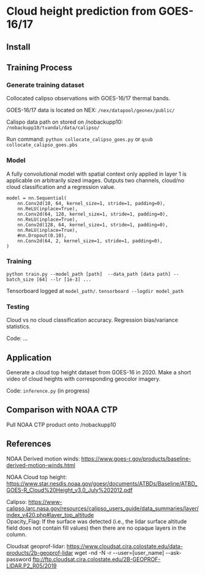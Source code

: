 # Cloud height prediction from GOES-16/17

## Install 

## Training Process

### Generate training dataset

Collocated calipso observations with GOES-16/17 thermal bands. 

GOES-16/17 data is located on NEX: `/nex/datapool/geonex/public/`

Calispo data path on stored on /nobackupp10: `/nobackupp10/tvandal/data/calipso/` 

Run command: `python collocate_calipso_goes.py` or `qsub collocate_calipso_goes.pbs`

### Model 

A fully convolutional model with spatial context only applied in layer 1 is applicable on arbitrarily sized images. Outputs two channels, cloud/no cloud classification and a regression value. 

```       
model = nn.Sequential(
    nn.Conv2d(10, 64, kernel_size=1, stride=1, padding=0),
    nn.ReLU(inplace=True), 
    nn.Conv2d(64, 128, kernel_size=1, stride=1, padding=0),
    nn.ReLU(inplace=True),
    nn.Conv2d(128, 64, kernel_size=1, stride=1, padding=0),
    nn.ReLU(inplace=True),
    #nn.Dropout(0.10),
    nn.Conv2d(64, 2, kernel_size=1, stride=1, padding=0),
) 
```

### Training 

`python train.py --model_path [path]  --data_path [data path] --batch_size [64] --lr [1e-3] ...`

Tensorboard logged at `model_path/`.  `tensorboard --logdir model_path`

### Testing

Cloud vs no cloud classification accuracy. Regression bias/variance statistics.  

Code: ...


## Application

Generate a cloud top height dataset from GOES-16 in 2020. Make a short video of cloud heights with corresponding geocolor imagery. 

Code: `inference.py` (in progress)

## Comparison with NOAA CTP

Pull NOAA CTP product onto /nobackupp10 


## References 

NOAA Derived motion winds: https://www.goes-r.gov/products/baseline-derived-motion-winds.html

NOAA Cloud top height: https://www.star.nesdis.noaa.gov/goesr/documents/ATBDs/Baseline/ATBD_GOES-R_Cloud%20Height_v3.0_July%202012.pdf 

Calipso: https://www-calipso.larc.nasa.gov/resources/calipso_users_guide/data_summaries/layer/index_v420.php#layer_top_altitude <br>
Opacity_Flag: If the surface was detected (i.e., the lidar surface altitude field does not contain fill values) then there are no opaque layers in the column. 

Cloudsat geoprof-lidar: https://www.cloudsat.cira.colostate.edu/data-products/2b-geoprof-lidar
wget -nd -N -r --user=[user_name] --ask-password ftp://ftp.cloudsat.cira.colostate.edu/2B-GEOPROF-LIDAR.P2_R05/2019
